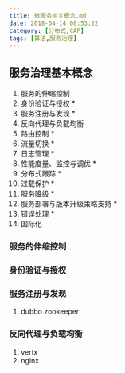 ```yaml
---
title: 微服务相关概念.md
date: 2018-04-14 08:53:22
category: [分布式,CAP]
tags: [算法,服务治理]
---
```


## 服务治理基本概念

1. 服务的伸缩控制
2. 身份验证与授权 *
3. 服务注册与发现 *
4. 反向代理与负载均衡
5. 路由控制 *
6. 流量切换 *
7. 日志管理 *
8. 性能度量、监控与调优 *
9. 分布式跟踪 *
10. 过载保护 *
11. 服务降级 *
12. 服务部署与版本升级策略支持 *
13. 错误处理 *
14. 国际化


### 服务的伸缩控制

### 身份验证与授权

### 服务注册与发现
1. dubbo zookeeper

### 反向代理与负载均衡

1. vertx
2. nginx